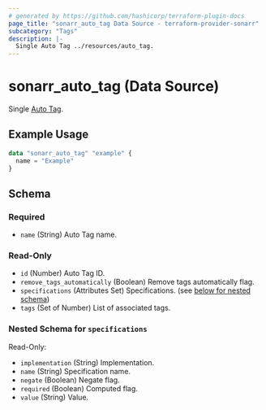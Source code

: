 ```yaml
---
# generated by https://github.com/hashicorp/terraform-plugin-docs
page_title: "sonarr_auto_tag Data Source - terraform-provider-sonarr"
subcategory: "Tags"
description: |-
  Single Auto Tag ../resources/auto_tag.
---
```


# sonarr_auto_tag (Data Source)

<!-- subcategory:Tags -->
Single [Auto Tag](../resources/auto_tag).

## Example Usage

```terraform
data "sonarr_auto_tag" "example" {
  name = "Example"
}
```

<!-- schema generated by tfplugindocs -->
## Schema

### Required

- `name` (String) Auto Tag name.

### Read-Only

- `id` (Number) Auto Tag ID.
- `remove_tags_automatically` (Boolean) Remove tags automatically flag.
- `specifications` (Attributes Set) Specifications. (see [below for nested schema](#nestedatt--specifications))
- `tags` (Set of Number) List of associated tags.

<a id="nestedatt--specifications"></a>
### Nested Schema for `specifications`

Read-Only:

- `implementation` (String) Implementation.
- `name` (String) Specification name.
- `negate` (Boolean) Negate flag.
- `required` (Boolean) Computed flag.
- `value` (String) Value.
